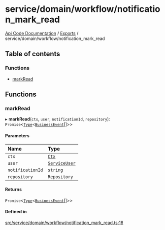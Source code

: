 # service/domain/workflow/notification\_mark\_read
 
[Api Code Documentation](../README.md) / [Exports](../modules.md) / service/domain/workflow/notification\_mark\_read

## Table of contents

### Functions

- [markRead](service_domain_workflow_notification_mark_read.md#markread)

## Functions

### markRead

▸ **markRead**(`ctx`, `user`, `notificationId`, `repository`): `Promise`\<[`Type`](result.md#type)\<[`BusinessEvent`](service_domain_business_event.md#businessevent)[]\>\>

#### Parameters

| Name | Type |
| :------ | :------ |
| `ctx` | [`Ctx`](../interfaces/lib_ctx.Ctx.md) |
| `user` | [`ServiceUser`](../interfaces/service_domain_organization_service_user.ServiceUser.md) |
| `notificationId` | `string` |
| `repository` | `Repository` |

#### Returns

`Promise`\<[`Type`](result.md#type)\<[`BusinessEvent`](service_domain_business_event.md#businessevent)[]\>\>

#### Defined in

[src/service/domain/workflow/notification_mark_read.ts:18](https://github.com/openkfw/TruBudget/blob/1602d8b/api/src/service/domain/workflow/notification_mark_read.ts#L18)
